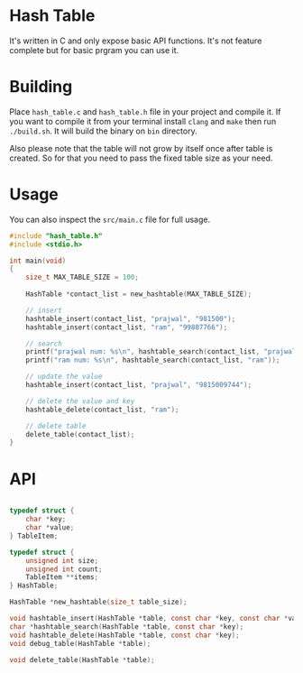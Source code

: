 # Hash Table
It's written in C and only expose basic API functions. It's not feature complete but for basic prgram you can use it.

# Building
Place `hash_table.c` and `hash_table.h` file in your project and compile it.
If you want to compile it from your terminal install `clang` and `make` then run `./build.sh`. It will build the binary on `bin` directory.

Also please note that the table will not grow by itself once after table is created. So for that you need to pass the fixed table size as your need.

# Usage
You can also inspect the `src/main.c` file for full usage.

```c
#include "hash_table.h"
#include <stdio.h>

int main(void)
{
    size_t MAX_TABLE_SIZE = 100;
    
    HashTable *contact_list = new_hashtable(MAX_TABLE_SIZE);

    // insert
    hashtable_insert(contact_list, "prajwal", "981500");
    hashtable_insert(contact_list, "ram", "99887766");

    // search
    printf("prajwal num: %s\n", hashtable_search(contact_list, "prajwal"));
    printf("ram num: %s\n", hashtable_search(contact_list, "ram"));

    // update the value
    hashtable_insert(contact_list, "prajwal", "9815009744");

    // delete the value and key
    hashtable_delete(contact_list, "ram");

    // delete table
    delete_table(contact_list);
}
```

# API
```c

typedef struct {
    char *key;
    char *value;
} TableItem;

typedef struct {
    unsigned int size;
    unsigned int count;
    TableItem **items;
} HashTable;

HashTable *new_hashtable(size_t table_size);

void hashtable_insert(HashTable *table, const char *key, const char *value);
char *hashtable_search(HashTable *table, const char *key);
void hashtable_delete(HashTable *table, const char *key);
void debug_table(HashTable *table);

void delete_table(HashTable *table);
```
